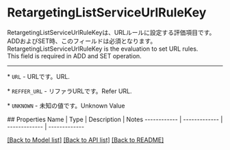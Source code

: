 # RetargetingListServiceUrlRuleKey

<div lang=\"ja\">RetargetingListServiceUrlRuleKeyは、URLルールに設定する評価項目です。<br> ADDおよびSET時、このフィールドは必須となります。</div> <div lang=\"en\">RetargetingListServiceUrlRuleKey is the evaluation to set URL rules.<br> This field is required in ADD and SET operation.</div> <hr> <p>* <code>URL</code> - <span lang=\"ja\">URLです。</span><span lang=\"en\">URL.</span></p> <p>* <code>REFFER_URL</code> - <span lang=\"ja\">リファラURLです。</span><span lang=\"en\">Refer URL.</span></p> <p>* <code>UNKNOWN</code> - <span lang=\"ja\">未知の値です。</span><span lang=\"en\">Unknown Value</span></p> 
## Properties
Name | Type | Description | Notes
------------ | ------------- | ------------- | -------------

[[Back to Model list]](../README.md#documentation-for-models) [[Back to API list]](../README.md#documentation-for-api-endpoints) [[Back to README]](../README.md)


